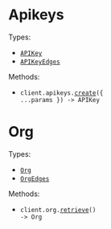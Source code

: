 # Apikeys

Types:

- <code><a href="./src/resources/apikeys.ts">APIKey</a></code>
- <code><a href="./src/resources/apikeys.ts">APIKeyEdges</a></code>

Methods:

- <code title="post /apikeys">client.apikeys.<a href="./src/resources/apikeys.ts">create</a>({ ...params }) -> APIKey</code>

# Org

Types:

- <code><a href="./src/resources/org.ts">Org</a></code>
- <code><a href="./src/resources/org.ts">OrgEdges</a></code>

Methods:

- <code title="get /org">client.org.<a href="./src/resources/org.ts">retrieve</a>() -> Org</code>
